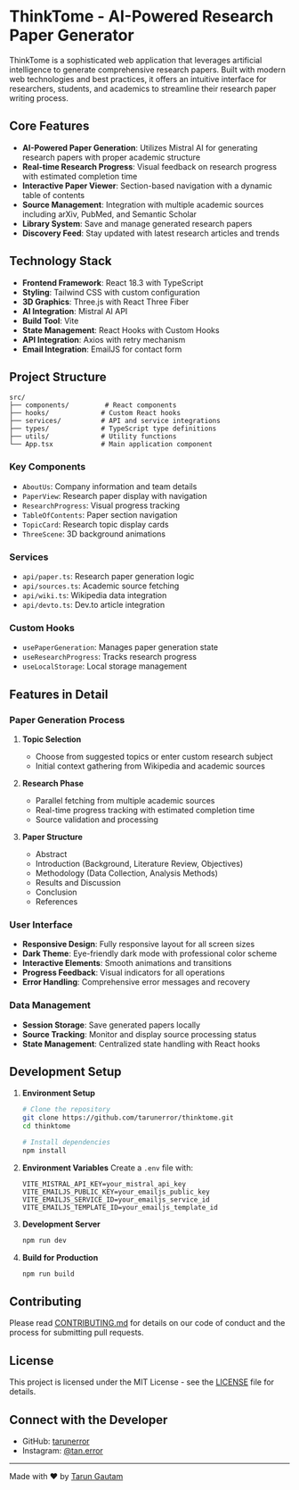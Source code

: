 # ThinkTome - AI-Powered Research Paper Generator

ThinkTome is a sophisticated web application that leverages artificial intelligence to generate comprehensive research papers. Built with modern web technologies and best practices, it offers an intuitive interface for researchers, students, and academics to streamline their research paper writing process.

## Core Features

- **AI-Powered Paper Generation**: Utilizes Mistral AI for generating research papers with proper academic structure
- **Real-time Research Progress**: Visual feedback on research progress with estimated completion time
- **Interactive Paper Viewer**: Section-based navigation with a dynamic table of contents
- **Source Management**: Integration with multiple academic sources including arXiv, PubMed, and Semantic Scholar
- **Library System**: Save and manage generated research papers
- **Discovery Feed**: Stay updated with latest research articles and trends

## Technology Stack

- **Frontend Framework**: React 18.3 with TypeScript
- **Styling**: Tailwind CSS with custom configuration
- **3D Graphics**: Three.js with React Three Fiber
- **AI Integration**: Mistral AI API
- **Build Tool**: Vite
- **State Management**: React Hooks with Custom Hooks
- **API Integration**: Axios with retry mechanism
- **Email Integration**: EmailJS for contact form

## Project Structure

```
src/
├── components/         # React components
├── hooks/             # Custom React hooks
├── services/          # API and service integrations
├── types/             # TypeScript type definitions
├── utils/             # Utility functions
└── App.tsx            # Main application component
```

### Key Components

- `AboutUs`: Company information and team details
- `PaperView`: Research paper display with navigation
- `ResearchProgress`: Visual progress tracking
- `TableOfContents`: Paper section navigation
- `TopicCard`: Research topic display cards
- `ThreeScene`: 3D background animations

### Services

- `api/paper.ts`: Research paper generation logic
- `api/sources.ts`: Academic source fetching
- `api/wiki.ts`: Wikipedia data integration
- `api/devto.ts`: Dev.to article integration

### Custom Hooks

- `usePaperGeneration`: Manages paper generation state
- `useResearchProgress`: Tracks research progress
- `useLocalStorage`: Local storage management

## Features in Detail

### Paper Generation Process

1. **Topic Selection**
   - Choose from suggested topics or enter custom research subject
   - Initial context gathering from Wikipedia and academic sources

2. **Research Phase**
   - Parallel fetching from multiple academic sources
   - Real-time progress tracking with estimated completion time
   - Source validation and processing

3. **Paper Structure**
   - Abstract
   - Introduction (Background, Literature Review, Objectives)
   - Methodology (Data Collection, Analysis Methods)
   - Results and Discussion
   - Conclusion
   - References

### User Interface

- **Responsive Design**: Fully responsive layout for all screen sizes
- **Dark Theme**: Eye-friendly dark mode with professional color scheme
- **Interactive Elements**: Smooth animations and transitions
- **Progress Feedback**: Visual indicators for all operations
- **Error Handling**: Comprehensive error messages and recovery

### Data Management

- **Session Storage**: Save generated papers locally
- **Source Tracking**: Monitor and display source processing status
- **State Management**: Centralized state handling with React hooks

## Development Setup

1. **Environment Setup**
   ```bash
   # Clone the repository
   git clone https://github.com/tarunerror/thinktome.git
   cd thinktome

   # Install dependencies
   npm install
   ```

2. **Environment Variables**
   Create a `.env` file with:
   ```
   VITE_MISTRAL_API_KEY=your_mistral_api_key
   VITE_EMAILJS_PUBLIC_KEY=your_emailjs_public_key
   VITE_EMAILJS_SERVICE_ID=your_emailjs_service_id
   VITE_EMAILJS_TEMPLATE_ID=your_emailjs_template_id
   ```

3. **Development Server**
   ```bash
   npm run dev
   ```

4. **Build for Production**
   ```bash
   npm run build
   ```

## Contributing

Please read [CONTRIBUTING.md](CONTRIBUTING.md) for details on our code of conduct and the process for submitting pull requests.

## License

This project is licensed under the MIT License - see the [LICENSE](LICENSE) file for details.

## Connect with the Developer

- GitHub: [tarunerror](https://github.com/tarunerror)
- Instagram: [@tan.error](https://instagram.com/tan.error)

---

Made with ❤️ by [Tarun Gautam](https://github.com/tarunerror)